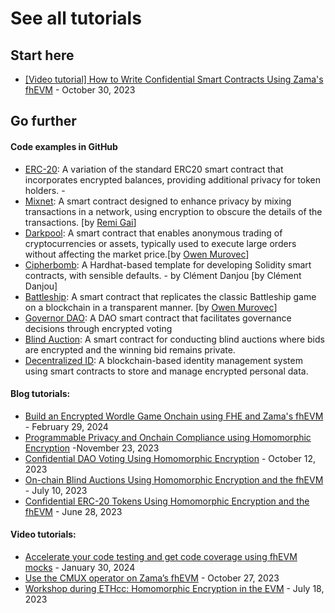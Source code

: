 # See all tutorials

## Start here

- [\[Video tutorial\] How to Write Confidential Smart Contracts Using Zama's fhEVM](https://www.zama.ai/post/video-tutorial-how-to-write-confidential-smart-contracts-using-zamas-fhevm) - October 30, 2023

## Go further

#### Code examples in GitHub

- [ERC-20](https://github.com/zama-ai/fhevm/blob/main/examples/EncryptedERC20.sol): A variation of the standard ERC20 smart contract that incorporates encrypted balances, providing additional privacy for token holders. -
- [Mixnet](https://github.com/anonymousGifter/mixnet-core): A smart contract designed to enhance privacy by mixing transactions in a network, using encryption to obscure the details of the transactions. \[by [Remi Gai](https://github.com/remi-gai)]
- [Darkpool](https://github.com/omurovec/fhe-darkpools): A smart contract that enables anonymous trading of cryptocurrencies or assets, typically used to execute large orders without affecting the market price.\[by [Owen Murovec](https://github.com/omurovec)]
- [Cipherbomb](https://github.com/immortal-tofu/cipherbomb): A Hardhat-based template for developing Solidity smart contracts, with sensible defaults. - by Clément Danjou \[by Clément Danjou]
- [Battleship](https://github.com/battleship-fhevm/battleship-hardhat): A smart contract that replicates the classic Battleship game on a blockchain in a transparent manner. \[by [Owen Murovec](https://github.com/omurovec)]
- [Governor DAO](https://github.com/zama-ai/fhevm/tree/main/examples/Governor): A DAO smart contract that facilitates governance decisions through encrypted voting
- [Blind Auction](https://github.com/zama-ai/fhevm/blob/main/examples/BlindAuction.sol): A smart contract for conducting blind auctions where bids are encrypted and the winning bid remains private.
- [Decentralized ID](https://github.com/zama-ai/fhevm/tree/main/examples/Identity): A blockchain-based identity management system using smart contracts to store and manage encrypted personal data.

#### Blog tutorials:

- [Build an Encrypted Wordle Game Onchain using FHE and Zama's fhEVM](https://www.zama.ai/post/build-an-encrypted-wordle-game-onchain-using-fhe-and-zama-fhevm) - February 29, 2024
- [Programmable Privacy and Onchain Compliance using Homomorphic Encryption](https://www.zama.ai/post/programmable-privacy-and-onchain-compliance-using-homomorphic-encryption) -November 23, 2023
- [Confidential DAO Voting Using Homomorphic Encryption](https://www.zama.ai/post/confidential-dao-voting-using-homomorphic-encryption) - October 12, 2023
- [On-chain Blind Auctions Using Homomorphic Encryption and the fhEVM](https://www.zama.ai/post/on-chain-blind-auctions-using-homomorphic-encryption) - July 10, 2023
- [Confidential ERC-20 Tokens Using Homomorphic Encryption and the fhEVM](https://www.zama.ai/post/confidential-erc-20-tokens-using-homomorphic-encryption) - June 28, 2023

#### Video tutorials:

- [Accelerate your code testing and get code coverage using fhEVM mocks](https://www.zama.ai/post/video-tutorial-accelerate-your-code-testing-and-get-code-coverage-using-fhevm-mocks) - January 30, 2024
- [Use the CMUX operator on Zama’s fhEVM](https://www.youtube.com/watch?v=7icM0EOSvU0) - October 27, 2023
- [Workshop during ETHcc: Homomorphic Encryption in the EVM](https://www.youtube.com/watch?v=eivfVykPP8U) - July 18, 2023
